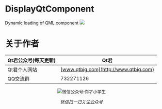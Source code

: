 # DisplayQtComponent
Dynamic loading of QML component
![](https://github.com/aeagean/DisplayQtComponent/blob/master/Other/QML%E5%8A%A8%E6%80%81%E6%98%BE%E7%A4%BA%E7%BB%84%E4%BB%B6.gif)

# 关于作者
|Qt君公众号(每天更新)|Qt君|
|---|---|
|Qt君个人网站|[www.qtbig.com](http://www.qtbig.com)|
|QQ交流群|732271126|

<p align="center">
  <img src="http://www.qtbig.com/about/index/my_qrcode.jpg" alt="微信公众号:你才小学生">
  <p align="center"><em>微信扫一扫关注公众号</em></p>
</p>
